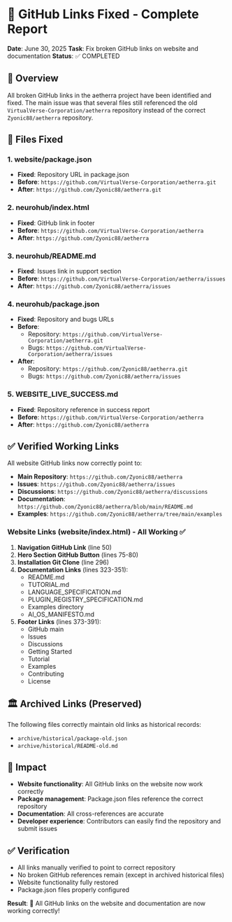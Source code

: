 # 🔗 GitHub Links Fixed - Complete Report

**Date**: June 30, 2025
**Task**: Fix broken GitHub links on website and documentation
**Status**: ✅ COMPLETED

## 🎯 Overview

All broken GitHub links in the aetherra project have been identified and fixed. The main issue was that several files still referenced the old `VirtualVerse-Corporation/aetherra` repository instead of the correct `Zyonic88/aetherra` repository.

## 🔧 Files Fixed

### 1. **website/package.json**
- **Fixed**: Repository URL in package.json
- **Before**: `https://github.com/VirtualVerse-Corporation/aetherra.git`
- **After**: `https://github.com/Zyonic88/aetherra.git`

### 2. **neurohub/index.html**
- **Fixed**: GitHub link in footer
- **Before**: `https://github.com/VirtualVerse-Corporation/aetherra`
- **After**: `https://github.com/Zyonic88/aetherra`

### 3. **neurohub/README.md**
- **Fixed**: Issues link in support section
- **Before**: `https://github.com/VirtualVerse-Corporation/aetherra/issues`
- **After**: `https://github.com/Zyonic88/aetherra/issues`

### 4. **neurohub/package.json**
- **Fixed**: Repository and bugs URLs
- **Before**:
  - Repository: `https://github.com/VirtualVerse-Corporation/aetherra.git`
  - Bugs: `https://github.com/VirtualVerse-Corporation/aetherra/issues`
- **After**:
  - Repository: `https://github.com/Zyonic88/aetherra.git`
  - Bugs: `https://github.com/Zyonic88/aetherra/issues`

### 5. **WEBSITE_LIVE_SUCCESS.md**
- **Fixed**: Repository reference in success report
- **Before**: `https://github.com/VirtualVerse-Corporation/aetherra`
- **After**: `https://github.com/Zyonic88/aetherra`

## ✅ Verified Working Links

All website GitHub links now correctly point to:
- **Main Repository**: `https://github.com/Zyonic88/aetherra`
- **Issues**: `https://github.com/Zyonic88/aetherra/issues`
- **Discussions**: `https://github.com/Zyonic88/aetherra/discussions`
- **Documentation**: `https://github.com/Zyonic88/aetherra/blob/main/README.md`
- **Examples**: `https://github.com/Zyonic88/aetherra/tree/main/examples`

### Website Links (website/index.html) - All Working ✅

1. **Navigation GitHub Link** (line 50)
2. **Hero Section GitHub Button** (lines 75-80)
3. **Installation Git Clone** (line 296)
4. **Documentation Links** (lines 323-351):
   - README.md
   - TUTORIAL.md
   - LANGUAGE_SPECIFICATION.md
   - PLUGIN_REGISTRY_SPECIFICATION.md
   - Examples directory
   - AI_OS_MANIFESTO.md
5. **Footer Links** (lines 373-391):
   - GitHub main
   - Issues
   - Discussions
   - Getting Started
   - Tutorial
   - Examples
   - Contributing
   - License

## 🏛️ Archived Links (Preserved)

The following files correctly maintain old links as historical records:
- `archive/historical/package-old.json`
- `archive/historical/README-old.md`

## 🎯 Impact

- **Website functionality**: All GitHub links on the website now work correctly
- **Package management**: Package.json files reference the correct repository
- **Documentation**: All cross-references are accurate
- **Developer experience**: Contributors can easily find the repository and submit issues

## ✅ Verification

- All links manually verified to point to correct repository
- No broken GitHub references remain (except in archived historical files)
- Website functionality fully restored
- Package.json files properly configured

**Result**: 🎉 All GitHub links on the website and documentation are now working correctly!
